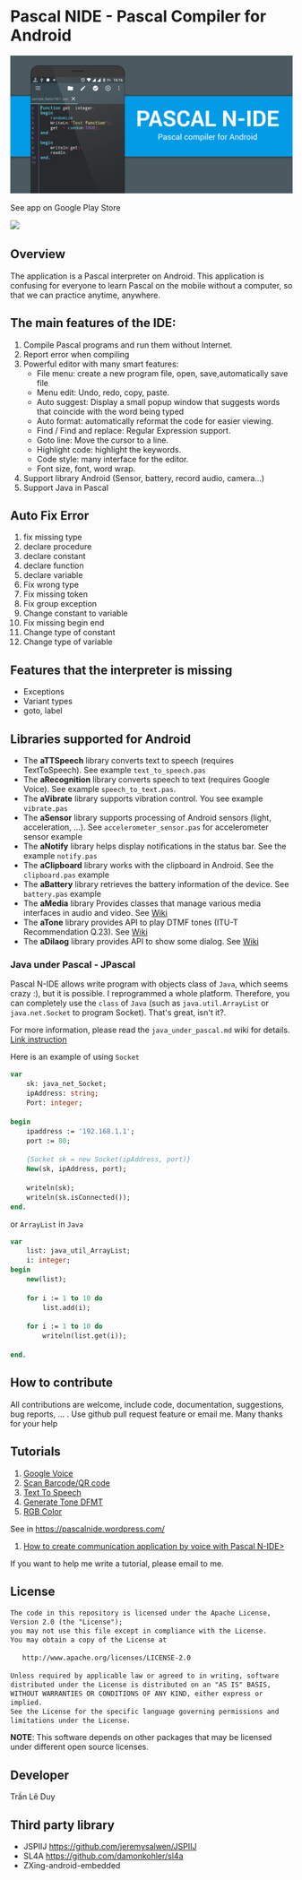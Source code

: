 # Pascal NIDE - Pascal Compiler for Android

![Wall](art/wall2.png)

See app on Google Play Store

<a href="https://play.google.com/store/apps/details?id=com.duy.pascal.compiler">
<img src="https://play.google.com/intl/en_us/badges/images/generic/en_badge_web_generic.png" width = 200/>
</a>

## Overview

The application is a Pascal interpreter on Android. This application is confusing for everyone to learn Pascal on the mobile without a computer, so that we can practice anytime, anywhere.

## The main features of the IDE:

  1. Compile Pascal programs and run them without Internet.
  2. Report error when compiling
  3. Powerful editor with many smart features: 
	    * File menu: create a new program file, open, save,automatically save file
	    * Menu edit: Undo, redo, copy, paste.
	    * Auto suggest: Display a small popup window that suggests words that coincide with the word being typed
	    * Auto format: automatically reformat the code for easier viewing.
	    * Find / Find and replace: Regular Expression support.
	    * Goto line: Move the cursor to a line.
	    * Highlight code: highlight the keywords.
	    * Code style: many interface for the editor.
	    * Font size, font, word wrap.
  4. Support library Android (Sensor, battery, record audio, camera...)
  5. Support Java in Pascal

## Auto Fix Error

1. fix missing type
2. declare procedure
3. declare constant
4. declare function
5. declare variable
6. Fix wrong type
7. Fix missing token
8. Fix group exception
10. Change constant to variable
11. Fix missing begin end
12. Change type of constant
13. Change type of variable

## Features that the interpreter is missing

- Exceptions
- Variant types
- goto, label
	
## Libraries supported for Android

- The **aTTSpeech** library converts text to speech (requires TextToSpeech). See example `text_to_speech.pas`
- The **aRecognition** library converts speech to text (requires Google Voice). See example `speech_to_text.pas`.
- The **aVibrate** library supports vibration control. You see example `vibrate.pas`
- The **aSensor** library supports processing of Android sensors (light, acceleration, ...). See `accelerometer_sensor.pas` for accelerometer sensor example
- The **aNotify** library helps display notifications in the status bar. See the example `notify.pas`
- The **aClipboard** library works with the clipboard in Android. See the `clipboard.pas` example
- The **aBattery** library retrieves the battery information of the device. See `battery.pas` example
- The **aMedia** library Provides classes that manage various media interfaces in audio and video. See [Wiki](wiki/library_document/aMedia_library.md)
- The **aTone** library provides API to play DTMF tones (ITU-T Recommendation Q.23). See [Wiki](wiki/library_document/aTone_library.md)
- The **aDilaog** library provides API to show some dialog. See [Wiki](wiki/library_document/aAialog_library.md)

### Java under Pascal - JPascal

Pascal N-IDE allows write program with objects class of ``Java``, which seems crazy :), but it is possible. I reprogrammed a whole platform. Therefore, you can completely use the ``class`` of ``Java`` (such as ``java.util.ArrayList`` or ``java.net.Socket`` to program Socket). That's great, isn't it?.

For more information, please read the ``java_under_pascal.md`` wiki for details.
[Link instruction](wiki/java_under_pascal/create_new_object.md)

Here is an example of using ``Socket``

```pascal
var
    sk: java_net_Socket;
    ipAddress: string;
    Port: integer;

begin
    ipaddress := '192.168.1.1';
    port := 80;

    {Socket sk = new Socket(ipAddress, port)}
    New(sk, ipAddress, port);

    writeln(sk);
    writeln(sk.isConnected());
end.
```

or ``ArrayList`` in ``Java``

```pascal
var
    list: java_util_ArrayList;
    i: integer;
begin
    new(list);

    for i := 1 to 10 do
        list.add(i);

    for i := 1 to 10 do
        writeln(list.get(i));

end.
```

## How to contribute
All contributions are welcome, include code, documentation, suggestions, bug reports, ... . Use github pull request feature or email me. Many thanks for your help
## Tutorials

1. [Google Voice](wiki/tutorials/vi/google_voice/google_voice.md)
2. [Scan Barcode/QR code](wiki/tutorials/vi/google_voice/scan_bar_code.md)
3. [Text To Speech](wiki/tutorials/vi/google_voice/text_to_speech.md)
4. [Generate Tone DFMT](wiki/tutorials/vi/google_voice/how_to_make_dtmf_tone.md)
5. [RGB Color](wiki/tutorials/vi/color/color.md)

See in https://pascalnide.wordpress.com/
  1. <a href="https://pascalnide.wordpress.com/2017/05/01/tao-ung-dung-giao-tiep-bang-giong-noi-voi-pascal-n-ide/">How to create communication application by voice with Pascal N-IDE></a>

If you want to help me write a tutorial, please email to me.

## License
	The code in this repository is licensed under the Apache License, Version 2.0 (the "License");
	you may not use this file except in compliance with the License.
	You may obtain a copy of the License at

	   http://www.apache.org/licenses/LICENSE-2.0

	Unless required by applicable law or agreed to in writing, software
	distributed under the License is distributed on an "AS IS" BASIS,
	WITHOUT WARRANTIES OR CONDITIONS OF ANY KIND, either express or implied.
	See the License for the specific language governing permissions and
	limitations under the License.
**NOTE**: This software depends on other packages that may be licensed under different open source licenses.

## Developer
 Trần Lê Duy
 
## Third party library
   * JSPIIJ https://github.com/jeremysalwen/JSPIIJ
   * SL4A https://github.com/damonkohler/sl4a
   * ZXing-android-embedded
